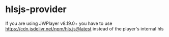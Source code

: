 # hlsjs-provider

If you are using JWPlayer v8.19.0+ you have to use https://cdn.jsdelivr.net/npm/hls.js@latest instead of the player's internal hls
